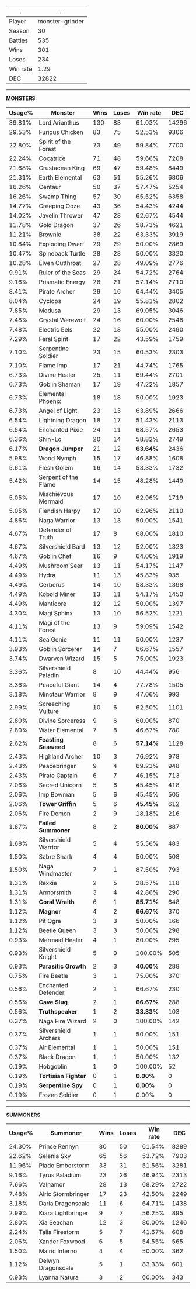 .|.
|-|-
Player|monster-grinder
Season|30
Battles|535
Wins|301
Loses|234
Win rate|1.29
DEC|32822

---
**MONSTERS**

Usage%|Monster|Wins|Loses|Win rate|DEC|
-|-|-|-|-|-|
39.81%|Lord Arianthus|130|83|61.03%|14296|
29.53%|Furious Chicken|83|75|52.53%|9306|
22.80%|Spirit of the Forest|73|49|59.84%|7700|
22.24%|Cocatrice|71|48|59.66%|7208|
21.68%|Crustacean King|69|47|59.48%|8449|
21.31%|Earth Elemental|63|51|55.26%|6806|
16.26%|Centaur|50|37|57.47%|5254|
16.26%|Swamp Thing|57|30|65.52%|6358|
14.77%|Creeping Ooze|43|36|54.43%|4244|
14.02%|Javelin Thrower|47|28|62.67%|4544|
11.78%|Gold Dragon|37|26|58.73%|4621|
11.21%|Brownie|38|22|63.33%|3919|
10.84%|Exploding Dwarf|29|29|50.00%|2869|
10.47%|Spineback Turtle|28|28|50.00%|3320|
10.28%|Elven Cutthroat|27|28|49.09%|2776|
9.91%|Ruler of the Seas|29|24|54.72%|2764|
9.16%|Prismatic Energy|28|21|57.14%|2710|
8.41%|Pirate Archer|29|16|64.44%|3405|
8.04%|Cyclops|24|19|55.81%|2802|
7.85%|Medusa|29|13|69.05%|3046|
7.48%|Crystal Werewolf|24|16|60.00%|2548|
7.48%|Electric Eels|22|18|55.00%|2490|
7.29%|Feral Spirit|17|22|43.59%|1759|
7.10%|Serpentine Soldier|23|15|60.53%|2303|
7.10%|Flame Imp|17|21|44.74%|1765|
6.73%|Divine Healer|25|11|69.44%|2701|
6.73%|Goblin Shaman|17|19|47.22%|1857|
6.73%|Elemental Phoenix|18|18|50.00%|1923|
6.73%|Angel of Light|23|13|63.89%|2666|
6.54%|Lightning Dragon|18|17|51.43%|2113|
6.54%|Enchanted Pixie|24|11|68.57%|2653|
6.36%|Shin-Lo|20|14|58.82%|2749|
6.17%|**Dragon Jumper**|21|12|**63.64%**|2436|
5.98%|Wood Nymph|15|17|46.88%|1608|
5.61%|Flesh Golem|16|14|53.33%|1732|
5.42%|Serpent of the Flame|14|15|48.28%|1449|
5.05%|Mischievous Mermaid|17|10|62.96%|1719|
5.05%|Fiendish Harpy|17|10|62.96%|2110|
4.86%|Naga Warrior|13|13|50.00%|1541|
4.67%|Defender of Truth|17|8|68.00%|1810|
4.67%|Silvershield Bard|13|12|52.00%|1323|
4.67%|Goblin Chef|16|9|64.00%|1919|
4.49%|Mushroom Seer|13|11|54.17%|1147|
4.49%|Hydra|11|13|45.83%|935|
4.49%|Cerberus|14|10|58.33%|1398|
4.49%|Kobold Miner|13|11|54.17%|1450|
4.49%|Manticore|12|12|50.00%|1397|
4.30%|Magi Sphinx|13|10|56.52%|1221|
4.11%|Magi of the Forest|13|9|59.09%|1542|
4.11%|Sea Genie|11|11|50.00%|1237|
3.93%|Goblin Sorcerer|14|7|66.67%|1557|
3.74%|Dwarven Wizard|15|5|75.00%|1923|
3.36%|Silvershield Paladin|8|10|44.44%|956|
3.36%|Peaceful Giant|14|4|77.78%|1505|
3.18%|Minotaur Warrior|8|9|47.06%|993|
2.99%|Screeching Vulture|10|6|62.50%|1101|
2.80%|Divine Sorceress|9|6|60.00%|870|
2.80%|Water Elemental|7|8|46.67%|780|
2.62%|**Feasting Seaweed**|8|6|**57.14%**|1128|
2.43%|Highland Archer|10|3|76.92%|978|
2.43%|Peacebringer|9|4|69.23%|948|
2.43%|Pirate Captain|6|7|46.15%|713|
2.06%|Sacred Unicorn|5|6|45.45%|418|
2.06%|Imp Bowman|5|6|45.45%|505|
2.06%|**Tower Griffin**|5|6|**45.45%**|612|
2.06%|Fire Demon|2|9|18.18%|216|
1.87%|**Failed Summoner**|8|2|**80.00%**|887|
1.68%|Silvershield Warrior|5|4|55.56%|483|
1.50%|Sabre Shark|4|4|50.00%|508|
1.50%|Naga Windmaster|7|1|87.50%|793|
1.31%|Rexxie|2|5|28.57%|118|
1.31%|Armorsmith|3|4|42.86%|290|
1.31%|**Coral Wraith**|6|1|**85.71%**|648|
1.12%|**Magnor**|4|2|**66.67%**|370|
1.12%|Pit Ogre|3|3|50.00%|166|
1.12%|Beetle Queen|3|3|50.00%|298|
0.93%|Mermaid Healer|4|1|80.00%|295|
0.93%|Silvershield Knight|5|0|100.00%|505|
0.93%|**Parasitic Growth**|2|3|**40.00%**|288|
0.75%|Fire Beetle|3|1|75.00%|370|
0.56%|Enchanted Defender|2|1|66.67%|230|
0.56%|**Cave Slug**|2|1|**66.67%**|288|
0.56%|**Truthspeaker**|1|2|**33.33%**|103|
0.37%|Naga Fire Wizard|2|0|100.00%|142|
0.37%|Silvershield Archers|1|1|50.00%|151|
0.37%|Air Elemental|1|1|50.00%|151|
0.37%|Black Dragon|1|1|50.00%|132|
0.19%|Hobgoblin|1|0|100.00%|52|
0.19%|**Tortisian Fighter**|0|1|**0.00%**|0|
0.19%|**Serpentine Spy**|0|1|**0.00%**|0|
0.19%|Frozen Soldier|0|1|0.00%|0|

---
**SUMMONERS**

Usage%|Summoner|Wins|Loses|Win rate|DEC|
-|-|-|-|-|-|
24.30%|Prince Rennyn|80|50|61.54%|8289|
22.62%|Selenia Sky|65|56|53.72%|7903|
11.96%|Plado Emberstorm|33|31|51.56%|3281|
9.16%|Tyrus Paladium|23|26|46.94%|2313|
7.66%|Valnamor|28|13|68.29%|2722|
7.48%|Alric Stormbringer|17|23|42.50%|2249|
3.18%|Daria Dragonscale|11|6|64.71%|1438|
2.99%|Kiara Lightbringer|9|7|56.25%|895|
2.80%|Xia Seachan|12|3|80.00%|1246|
2.24%|Talia Firestorm|5|7|41.67%|608|
2.06%|Xander Foxwood|6|5|54.55%|565|
1.50%|Malric Inferno|4|4|50.00%|362|
1.12%|Delwyn Dragonscale|5|1|83.33%|601|
0.93%|Lyanna Natura|3|2|60.00%|343|
